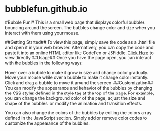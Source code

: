 # bubblefun.github.io

#Bubble Fun!#
This is a small web page that displays colorful bubbles bouncing around the screen. The bubbles change color and size when you interact with them using your mouse.

##Getting Started##
To view this page, simply save the code as a .html file and open it in your web browser. Alternatively, you can copy the code and paste it into an online HTML editor like CodePen or JSFiddle.
[Click Here](https://bubblefun.github.io) to view directly
##Usage##
Once you have the page open, you can interact with the bubbles in the following ways:

Hover over a bubble to make it grow in size and change color gradually.
Move your mouse while over a bubble to make it change color instantly.
Click and drag a bubble to move it around the screen.
##Customization##
You can modify the appearance and behavior of the bubbles by changing the CSS styles defined in the style tag at the top of the page. For example, you can change the background color of the page, adjust the size and shape of the bubbles, or modify the animation and transition effects.

You can also change the colors of the bubbles by editing the colors array defined in the JavaScript section. Simply add or remove color codes to customize the appearance of the bubbles.

